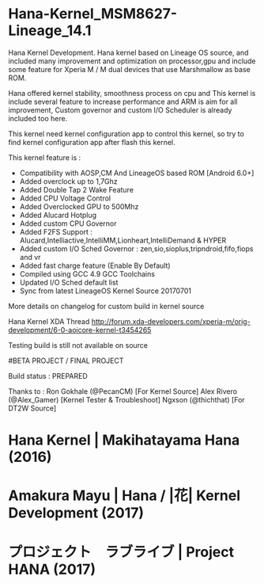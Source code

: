 # Hana-Kernel_MSM8627-Lineage_14.1

Hana Kernel Development. Hana kernel based on Lineage OS source, and included many improvement and optimization on processor,gpu and include some feature for Xperia M / M dual devices that use Marshmallow as base ROM.

Hana offered kernel stability, smoothness process on cpu and
This kernel is include several feature to increase performance and ARM is aim for all improvement, Custom governor and custom I/O Scheduler is already included too here.

This kernel need kernel configuration app to control this kernel, so try to find kernel configuration app after flash this kernel.

This kernel feature is :
- Compatibility with AOSP,CM And LineageOS based ROM [Android 6.0+]
- Added overclock up to 1,7Ghz
- Added Double Tap 2 Wake Feature
- Added CPU Voltage Control
- Added Overclocked GPU to 500Mhz
- Added Alucard Hotplug
- Added custom CPU Governor 
- Added F2FS Support
: Alucard,Intelliactive,IntelliMM,Lionheart,IntelliDemand & HYPER
- Added custom I/O Sched Governor 
: zen,sio,sioplus,tripndroid,fifo,fiops and vr
- Added fast charge feature (Enable By Default)
- Compiled using GCC 4.9 GCC Toolchains 
- Updated I/O Sched default list
- Sync from latest LineageOS Kernel Source 20170701

More details on changelog for custom build in kernel source

Hana Kernel XDA Thread
http://forum.xda-developers.com/xperia-m/orig-development/6-0-aoicore-kernel-t3454265

Testing build is still not available on source

#BETA PROJECT / FINAL PROJECT

Build status : PREPARED

Thanks to :
Ron Gokhale (@PecanCM) [For Kernel Source]
Alex Rivero (@Alex_Gamer) [Kernel Tester & Troubleshoot]
Ngxson (@thichthat) [For DT2W Source]

# Hana Kernel | Makihatayama Hana (2016)
# Amakura Mayu | Hana / |花| Kernel Development (2017)
# プロジェクト　ラブライブ | Project HANA (2017)
